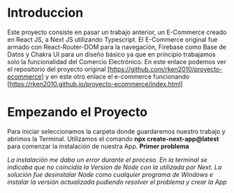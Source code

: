 # Introduccion

Este proyecto consiste en pasar un trabajo anterior, un E-Commerce creado en React JS, a Next JS utilizando Typescript.
El E-Commerce original fue armado con React-Router-DOM para la navegación, Firebase como Base de Datos y Chakra UI para un diseño básico ya que en principio trabajamos solo la funcionalidad del Comercio Electrónico.
En este enlace podemos ver el repositorio del proyecto original [https://github.com/rken2010/proyecto-ecommerce] y en este otro enlace el e-commerce funcionando [https://rken2010.github.io/proyecto-ecommerce/index.html]

# Empezando el Proyecto

Para iniciar seleccionamos la carpeta donde guardaremos nuestro trabajo y abrimos la Terminal. Utilizamos el comando **npx create-next-app@latest** para comenzar la instalación de nuestra App.
**Primer problema**

_La instalación me daba un error durante el proceso. En la terminal se indicaba que no coincidía la Version de Node con la utilizada por Next. La solución fue desinstalar Node como cualquier programa de Windows e instalar la versión actualizada pudiendo resolver el problema y crear la App_
